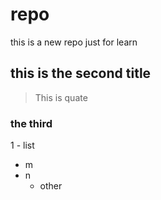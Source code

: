 # repo
this is a new repo just for learn 

## this is the second title 
> This is quate

### the third
1 - list
  - m
  - n
     - other

